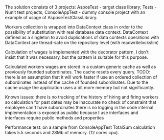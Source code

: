 The solution consists of 3 projects:
AsposTest - target class library; 
Tests - Nunit test projects;
ConsoleAppTest - dummy console project with an example of usage of AsposeTestClassLibrary.

Workers collection is wrapped into DataContext class in order to the possibility of substitution with real database data context.
DataContext defined as a singleton to avoid duplications of data contexts
operations with DataContext are thread-safe on the repository level (with readwritelockslim)

Calculation of wages is implemented with the decorator pattern. I don't insist that it was necessary, but the pattern is suitable for this purpose. 

Calculated workers wages are stored in a custom generic cache as well as previously founded subordinates. The cache resets every query.
TODO: there is an assumption that it will work faster if use an ordered collection of subordinates instead of the cache of founded subordinates.
Due to the cache usage the application uses a bit more memory but not significantly.

Known issues:
there is no tracking of the history of hiring and firing workers so calculation for past dates may be inaccurate
no check of constraint that employee can't have subordinates
there is no logging in the code
internal implementation is exposed as public because I use interfaces and interfaces require public methods and properties


Performance test:
on a sample from ConsoleAppTest TotalSum calculation takes 5.5 seconds and 28Mb of memory. (12 cores cpu).
